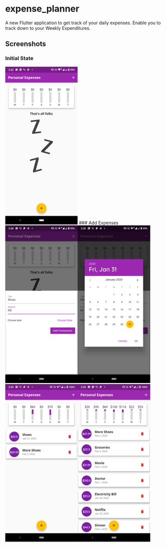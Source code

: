 # expense_planner

A new Flutter application to get track of your daily expenses. Enable you to track down to your Weekly Expenditures.


## Screenshots

### Initial State
<img src="Initial State.png" height="500em" />
### Add Expenses<img src="Add Expenses.png" height="500em" /><img src="Pick a date.png" height="500em" /><img src="expenses list and bar charts.png" height="500em" /><img src="Add as many transactions.png" height="500em" />


